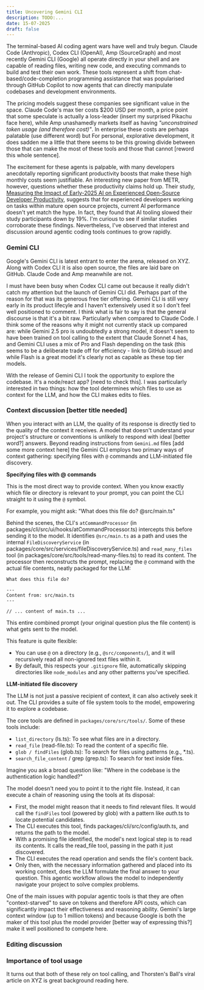 ```yaml
---
title: Uncovering Gemini CLI
description: TODO:...
date: 15-07-2025
draft: false
---
```


The terminal-based AI coding agent wars have well and truly begun. Claude Code (Anthropic), Codex CLI (OpenAI), Amp (SourceGraph) and most recently Gemini CLI (Google) all operate directly in your shell and are capable of reading files, writing new code, and executing commands to build and test their own work. These tools represent a shift from chat-based/code-completion programming assistance that was popularised through GitHub Copilot to now agents that can directly manipulate codebases and development environments.

The pricing models suggest these companies see significant value in the space. Claude Code's max tier costs $200 USD per month, a price point that some speculate is actually a loss-leader (insert my surprised Pikachu face here), while Amp unashamedly markets itself as having <i>"unconstrained token usage (and therefore cost)"</i>. In enterprise these costs are perhaps palatable (use different word) but For personal, explorative development, it does sadden me a little that there seems to be this growing divide between those that can make the most of these tools and those that cannot [reword this whole sentence].

The excitement for these agents is palpable, with many developers anecdotally reporting significant productivity boosts that make these high monthly costs seem justifiable. An interesting new paper from METR, however, questions whether these productivity claims hold up. Their study, [Measuring the Impact of Early-2025 AI on
Experienced Open-Source Developer Productivity](https://metr.org/Early_2025_AI_Experienced_OS_Devs_Study.pdf), suggests that for experienced developers working on tasks within mature open source projects, current AI performance doesn't yet match the hype. In fact, they found that AI tooling slowed their study participants down by 19%. I'm curious to see if similar studies corroborate these findings. Nevertheless, I've observed that interest and discussion around agentic coding tools continues to grow rapidly.

### Gemini CLI

Google's Gemini CLI is latest entrant to enter the arena, released on XYZ. Along with Codex CLI it is also open source, the files are laid bare on GitHub. Claude Code and Amp meanwhile are not.

I must have been busy when Codex CLI came out because it really didn't catch my attention but the launch of Gemini CLI did. Perhaps part of the reason for that was its generous free tier offering. Gemini CLI is still very early in its product lifecyle and I haven't extensively used it so I don't feel well positioned to comment. I think what is fair to say is that the general discourse is that it's a bit raw. Particularly when compared to Claude Code. I think some of the reasons why it might not currently stack up compared are: while Gemini 2.5 pro is undoubtedly a strong model, it doesn't seem to have been trained on tool calling to the extent that Claude Sonnet 4 has, and Gemini CLI uses a mix of Pro and Flash depending on the task (this seems to be a deliberate trade off for efficiency - link to GitHub issue) and while Flash is a great model it's clearly not as capable as these top tier models.

With the release of Gemini CLI I took the opportunity to explore the codebase. It's a node/react app? [need to check this]. I was particularly interested in two things: how the tool determines which files to use as context for the LLM, and how the CLI makes edits to files.

### Context discussion [better title needed]

When you interact with an LLM, the quality of its response is directly tied to the quality of the context it receives. A model that doesn't understand your project's structure or conventions is unlikely to respond with ideal [better word?] answers. Beyond reading instructions from `Gemini.md` files [add some more context here] the Gemini CLI employs two primary ways of context gathering: specifying files with `@` commands and LLM-initiated file discovery.

<b>Specifying files with @ commands</b>

This is the most direct way to provide context. When you know exactly which file or directory is relevant to your prompt, you can point the CLI straight to it using the `@` symbol.

For example, you might ask: "What does this file do? @src/main.ts"

Behind the scenes, the CLI's `atCommandProcessor` (in packages/cli/src/ui/hooks/atCommandProcessor.ts) intercepts this before sending it to the model. It identifies `@src/main.ts` as a path and uses the internal `FileDiscoveryService` (in packages/core/src/services/fileDiscoveryService.ts) and `read_many_files` tool (in packages/core/src/tools/read-many-files.ts) to read its content. The processor then reconstructs the prompt, replacing the `@` command with the actual file contents, neatly packaged for the LLM:

```
What does this file do?

---
Content from: src/main.ts
---

// ... content of main.ts ...
```

This entire combined prompt (your original question plus the file content) is what gets sent to the model.

This feature is quite flexible:

- You can use `@` on a directory (e.g., `@src/components/`), and it will recursively read all non-ignored text files within it.
- By default, this respects your `.gitignore` file, automatically skipping directories like `node_modules` and any other patterns you've specified.

<b>LLM-initiated file discovery</b>

The LLM is not just a passive recipient of context, it can also actively seek it out. The CLI provides a suite of file system tools to the model, empowering it to explore a codebase.

The core tools are defined in `packages/core/src/tools/`. Some of these tools include:

- `list_directory` (ls.ts): To see what files are in a directory.
- `read_file` (read-file.ts): To read the content of a specific file.
- `glob / findFiles` (glob.ts): To search for files using patterns (e.g., \*.ts).
- `search_file_content` / grep (grep.ts): To search for text inside files.

Imagine you ask a broad question like: "Where in the codebase is the authentication logic handled?"

The model doesn't need you to point it to the right file. Instead, it can execute a chain of reasoning using the tools at its disposal:

- First, the model might reason that it needs to find relevant files. It would call the `findFiles` tool (powered by glob) with a pattern like _auth_.ts to locate potential candidates.
- The CLI executes this tool, finds packages/cli/src/config/auth.ts, and returns the path to the model.
- With a promising file identified, the model's next logical step is to read its contents. It calls the read_file tool, passing in the path it just discovered.
- The CLI executes the read operation and sends the file's content back.
- Only then, with the necessary information gathered and placed into its working context, does the LLM formulate the final answer to your question. This agentic workflow allows the model to independently navigate your project to solve complex problems.

One of the main issues with popular agentic tools is that they are often "context-starved" to save on tokens and therefore API costs, which can significantly impact their effectiveness and reasoning ability. Gemini's large context window (up to 1 million tokens) and because Google is both the maker of this tool plus the model provider [better way of expressing this?] make it well positioned to compete here.

### Editing discussion

### Importance of tool usage

It turns out that both of these rely on tool calling, and Thorsten's Ball's viral article on XYZ is great background reading here.
